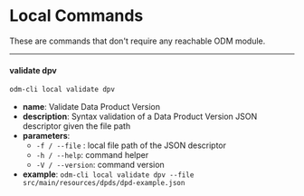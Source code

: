 # Local Commands

These are commands that don't require any reachable ODM module.

---
#### validate dpv

```bash
odm-cli local validate dpv
```

* **name**: Validate Data Product Version
* **description**: Syntax validation of a Data Product Version JSON descriptor given the file path
* **parameters**:
    * `-f / --file` : local file path of the JSON descriptor
    * `-h / --help`: command helper
    * `-V / --version`: command version
* **example**: `odm-cli local validate dpv --file src/main/resources/dpds/dpd-example.json`